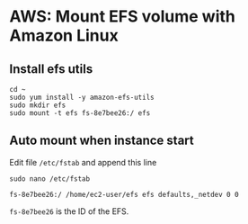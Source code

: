 # AWS: Mount EFS volume with Amazon Linux

## Install efs utils

```
cd ~
sudo yum install -y amazon-efs-utils
sudo mkdir efs
sudo mount -t efs fs-8e7bee26:/ efs
```

## Auto mount when instance start

Edit file `/etc/fstab` and append this line
```
sudo nano /etc/fstab
```
```
fs-8e7bee26:/ /home/ec2-user/efs efs defaults,_netdev 0 0
```

`fs-8e7bee26` is the ID of the EFS.
